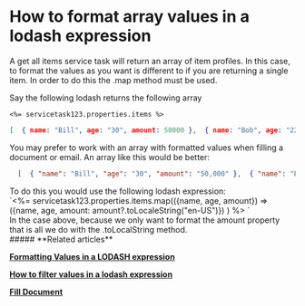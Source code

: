 # How to format array values in a lodash expression

A get all items service task will return an array of item profiles. In this case, to format the values as you want is different to if you are returning a single item. In order to do this the .map method must be used.

Say the following lodash returns the following array

`<%= servicetask123.properties.items %> `

```JSON
[  { name: "Bill", age: "30", amount: 50000 },  { name: "Bob", age: "22", amount: 48152.51 },];
```

<div id="bkmrk-you-may-prefer-to-wo">You may prefer to work with an array with formatted values when filling a document or email. An array like this would be better:</div>

```JSON
  [  { "name": "Bill", "age": "30", "amount": "50,000" },  { "name": "Bob", "age": "22", "amount": "48,152.51"},];
```


<div id="bkmrk-to-do-this-you-would">To do this you would use the following lodash expression:</div><div id="bkmrk--1"></div><div id="bkmrk-%3C%25%3D-servicetask123.p-0">`<%= servicetask123.properties.items.map(({name, age, amount}) => ({name, age, amount: amount?.toLocaleString("en-US")}) ) %> `</div><div id="bkmrk--2"></div><div id="bkmrk-in-the-case-above%2C-b">In the case above, because we only want to format the amount property that is all we do with the .toLocalString method.</div><div id="bkmrk--3"></div>##### **Related articles**

[**Formatting Values in a LODASH expression**](https://docs.rapidplatform.com/books/workflow-keyper/page/formatting-values-in-a-lodash-expression)

[**How to filter values in a lodash expression**](https://docs.rapidplatform.com/books/workflow-keyper/page/how-to-filter-values-in-a-lodash-expression)

**[Fill Document](https://docs.rapidplatform.com/books/workflow-keyper/page/fill-document)**